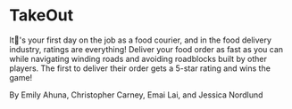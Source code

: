 # TakeOut
It􏰈's your first day on the job as a food courier, and in the food delivery industry, ratings are everything! Deliver your food order as fast as you can while navigating winding roads and avoiding roadblocks built by other players. The first to deliver their order gets a 5-star rating and wins the game!

By 
Emily Ahuna,
Christopher Carney,
Emai Lai,
and Jessica Nordlund
